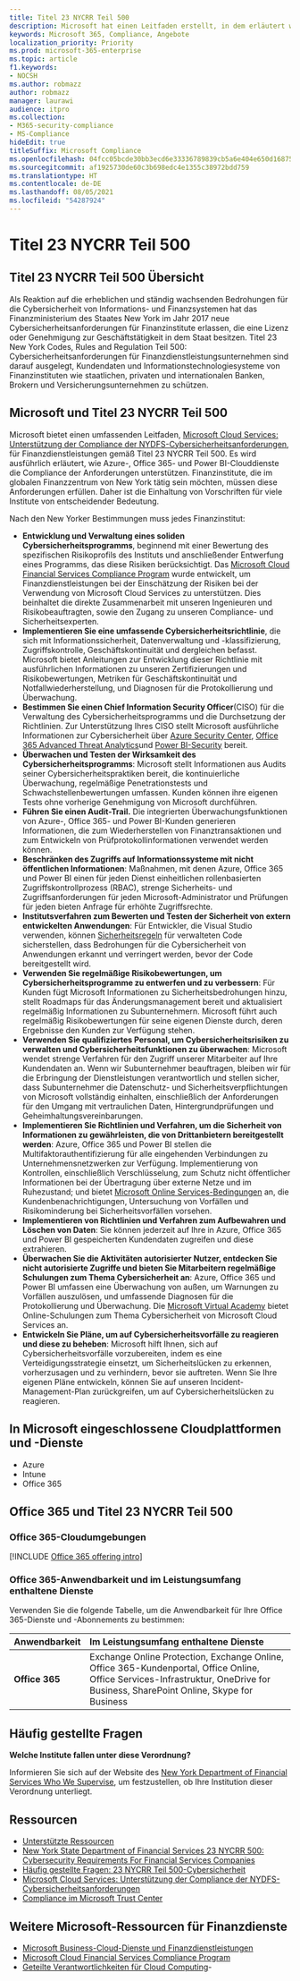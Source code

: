 ```yaml
---
title: Titel 23 NYCRR Teil 500
description: Microsoft hat einen Leitfaden erstellt, in dem erläutert wird, wie Azure, Office 365 und Power BI Finanzinstituten helfen können, die Anforderungen von 23 NYCRR 500 zu erfüllen.
keywords: Microsoft 365, Compliance, Angebote
localization_priority: Priority
ms.prod: microsoft-365-enterprise
ms.topic: article
f1.keywords:
- NOCSH
ms.author: robmazz
author: robmazz
manager: laurawi
audience: itpro
ms.collection:
- M365-security-compliance
- MS-Compliance
hideEdit: true
titleSuffix: Microsoft Compliance
ms.openlocfilehash: 04fcc05bcde30bb3ecd6e33336789839cb5a6e404e650d16875692cea38bb7b5
ms.sourcegitcommit: af1925730de60c3b698edc4e1355c38972bdd759
ms.translationtype: HT
ms.contentlocale: de-DE
ms.lasthandoff: 08/05/2021
ms.locfileid: "54287924"
---
```

# <a name="title-23-nycrr-part-500"></a>Titel 23 NYCRR Teil 500

## <a name="title-23-nycrr-part-500-overview"></a>Titel 23 NYCRR Teil 500 Übersicht

Als Reaktion auf die erheblichen und ständig wachsenden Bedrohungen für die Cybersicherheit von Informations- und Finanzsystemen hat das Finanzministerium des Staates New York im Jahr 2017 neue Cybersicherheitsanforderungen für Finanzinstitute erlassen, die eine Lizenz oder Genehmigung zur Geschäftstätigkeit in dem Staat besitzen. Titel 23 New York Codes, Rules and Regulation Teil 500: Cybersicherheitsanforderungen für Finanzdienstleistungsunternehmen sind darauf ausgelegt, Kundendaten und Informationstechnologiesysteme von Finanzinstituten wie staatlichen, privaten und internationalen Banken, Brokern und Versicherungsunternehmen zu schützen.

## <a name="microsoft-and-title-23-nycrr-part-500"></a>Microsoft und Titel 23 NYCRR Teil 500

Microsoft bietet einen umfassenden Leitfaden, [Microsoft Cloud Services: Unterstützung der Compliance der NYDFS-Cybersicherheitsanforderungen](https://servicetrust.microsoft.com/ViewPage/TrustDocuments?command=Download&downloadType=Document&downloadId=f7e56dc6-4e52-4e9a-af06-aa41d5851d36&docTab=6d000410-c9e9-11e7-9a91-892aae8839ad_Compliance_Guides), für Finanzdienstleistungen gemäß Titel 23 NYCRR Teil 500. Es wird ausführlich erläutert, wie Azure-, Office 365- und Power BI-Clouddienste die Compliance der Anforderungen unterstützen. Finanzinstitute, die im globalen Finanzzentrum von New York tätig sein möchten, müssen diese Anforderungen erfüllen. Daher ist die Einhaltung von Vorschriften für viele Institute von entscheidender Bedeutung.

Nach den New Yorker Bestimmungen muss jedes Finanzinstitut:

- **Entwicklung und Verwaltung eines soliden Cybersicherheitsprogramms**, beginnend mit einer Bewertung des spezifischen Risikoprofils des Instituts und anschließender Entwerfung eines Programms, das diese Risiken berücksichtigt. Das [Microsoft Cloud Financial Services Compliance Program](https://www.microsoft.com/download/confirmation.aspx?id=55332) wurde entwickelt, um Finanzdienstleistungen bei der Einschätzung der Risiken bei der Verwendung von Microsoft Cloud Services zu unterstützen. Dies beinhaltet die direkte Zusammenarbeit mit unseren Ingenieuren und Risikobeauftragten, sowie den Zugang zu unseren Compliance- und Sicherheitsexperten.
- **Implementieren Sie eine umfassende Cybersicherheitsrichtlinie**, die sich mit Informationssicherheit, Datenverwaltung und -klassifizierung, Zugriffskontrolle, Geschäftskontinuität und dergleichen befasst. Microsoft bietet Anleitungen zur Entwicklung dieser Richtlinie mit ausführlichen Informationen zu unseren Zertifizierungen und Risikobewertungen, Metriken für Geschäftskontinuität und Notfallwiederherstellung, und Diagnosen für die Protokollierung und Überwachung.
- **Bestimmen Sie einen Chief Information Security Officer**(CISO) für die Verwaltung des Cybersicherheitsprogramms und die Durchsetzung der Richtlinien. Zur Unterstützung Ihres CISO stellt Microsoft ausführliche Informationen zur Cybersicherheit über [Azure Security Center](https://azure.microsoft.com/services/security-center/?v=17.23h), [Office 365 Advanced Threat Analytics](/advanced-threat-analytics/)und [Power BI-Security](https://go.microsoft.com/fwlink/?LinkId=829185) bereit.
- **Überwachen und Testen der Wirksamkeit des Cybersicherheitsprogramms**: Microsoft stellt Informationen aus Audits seiner Cybersicherheitspraktiken bereit, die kontinuierliche Überwachung, regelmäßige Penetrationstests und Schwachstellenbewertungen umfassen. Kunden können ihre eigenen Tests ohne vorherige Genehmigung von Microsoft durchführen.
- **Führen Sie einen Audit-Trail.** Die integrierten Überwachungsfunktionen von Azure-, Office 365- und Power BI-Kunden generieren Informationen, die zum Wiederherstellen von Finanztransaktionen und zum Entwickeln von Prüfprotokollinformationen verwendet werden können.
- **Beschränken des Zugriffs auf Informationssysteme mit nicht öffentlichen Informationen**: Maßnahmen, mit denen Azure, Office 365 und Power BI einen für jeden Dienst einheitlichen rollenbasierten Zugriffskontrollprozess (RBAC), strenge Sicherheits- und Zugriffsanforderungen für jeden Microsoft-Administrator und Prüfungen für jeden bieten Anfrage für erhöhte Zugriffsrechte.
- **Institutsverfahren zum Bewerten und Testen der Sicherheit von extern entwickelten Anwendungen**: Für Entwickler, die Visual Studio verwenden, können [Sicherheitsregeln](/visualstudio/code-quality/security-rules-rule-set-for-managed-code) für verwalteten Code sicherstellen, dass Bedrohungen für die Cybersicherheit von Anwendungen erkannt und verringert werden, bevor der Code bereitgestellt wird.
- **Verwenden Sie regelmäßige Risikobewertungen, um Cybersicherheitsprogramme zu entwerfen und zu verbessern**: Für Kunden fügt Microsoft Informationen zu Sicherheitsbedrohungen hinzu, stellt Roadmaps für das Änderungsmanagement bereit und aktualisiert regelmäßig Informationen zu Subunternehmern. Microsoft führt auch regelmäßig Risikobewertungen für seine eigenen Dienste durch, deren Ergebnisse den Kunden zur Verfügung stehen.
- **Verwenden Sie qualifiziertes Personal, um Cybersicherheitsrisiken zu verwalten und Cybersicherheitsfunktionen zu überwachen**: Microsoft wendet strenge Verfahren für den Zugriff unserer Mitarbeiter auf Ihre Kundendaten an. Wenn wir Subunternehmer beauftragen, bleiben wir für die Erbringung der Dienstleistungen verantwortlich und stellen sicher, dass Subunternehmer die Datenschutz- und Sicherheitsverpflichtungen von Microsoft vollständig einhalten, einschließlich der Anforderungen für den Umgang mit vertraulichen Daten, Hintergrundprüfungen und Geheimhaltungsvereinbarungen.
- **Implementieren Sie Richtlinien und Verfahren, um die Sicherheit von Informationen zu gewährleisten, die von Drittanbietern bereitgestellt werden**: Azure, Office 365 und Power BI stellen die Multifaktorauthentifizierung für alle eingehenden Verbindungen zu Unternehmensnetzwerken zur Verfügung. Implementierung von Kontrollen, einschließlich Verschlüsselung, zum Schutz nicht öffentlicher Informationen bei der Übertragung über externe Netze und im Ruhezustand; und bietet [Microsoft Online Services-Bedingungen](https://aka.ms/Online-Services-Terms) an, die Kundenbenachrichtigungen, Untersuchung von Vorfällen und Risikominderung bei Sicherheitsvorfällen vorsehen.
- **Implementieren von Richtlinien und Verfahren zum Aufbewahren und Löschen von Daten**: Sie können jederzeit auf Ihre in Azure, Office 365 und Power BI gespeicherten Kundendaten zugreifen und diese extrahieren.
- **Überwachen Sie die Aktivitäten autorisierter Nutzer, entdecken Sie nicht autorisierte Zugriffe und bieten Sie Mitarbeitern regelmäßige Schulungen zum Thema Cybersicherheit an**: Azure, Office 365 und Power BI umfassen eine Überwachung von außen, um Warnungen zu Vorfällen auszulösen, und umfassende Diagnosen für die Protokollierung und Überwachung. Die [Microsoft Virtual Academy](https://mva.microsoft.com/) bietet Online-Schulungen zum Thema Cybersicherheit von Microsoft Cloud Services an.
- **Entwickeln Sie Pläne, um auf Cybersicherheitsvorfälle zu reagieren und diese zu beheben**: Microsoft hilft Ihnen, sich auf Cybersicherheitsvorfälle vorzubereiten, indem es eine Verteidigungsstrategie einsetzt, um Sicherheitslücken zu erkennen, vorherzusagen und zu verhindern, bevor sie auftreten. Wenn Sie Ihre eigenen Pläne entwickeln, können Sie auf unseren Incident-Management-Plan zurückgreifen, um auf Cybersicherheitslücken zu reagieren.

## <a name="microsoft-in-scope-cloud-platforms--services"></a>In Microsoft eingeschlossene Cloudplattformen und -Dienste

- Azure
- Intune
- Office 365

## <a name="office-365-and-title-23-nycrr-part-500"></a>Office 365 und Titel 23 NYCRR Teil 500

### <a name="office-365-cloud-environments"></a>Office 365-Cloudumgebungen

[!INCLUDE [Office 365 offering intro](../includes/o365-offering-introduction.md)]

### <a name="office-365-applicability-and-in-scope-services"></a>Office 365-Anwendbarkeit und im Leistungsumfang enthaltene Dienste

Verwenden Sie die folgende Tabelle, um die Anwendbarkeit für Ihre Office 365-Dienste und -Abonnements zu bestimmen:

| **Anwendbarkeit** | **Im Leistungsumfang enthaltene Dienste** |
|:------------------|:----------------------|
| **Office 365** | Exchange Online Protection, Exchange Online, Office 365-Kundenportal, Office Online, Office Services-Infrastruktur, OneDrive for Business, SharePoint Online, Skype for Business |

## <a name="frequently-asked-questions"></a>Häufig gestellte Fragen

**Welche Institute fallen unter diese Verordnung?**

Informieren Sie sich auf der Website des [New York Department of Financial Services Who We Supervise](https://go.microsoft.com/fwlink/p/?linkid=2099374), um festzustellen, ob Ihre Institution dieser Verordnung unterliegt.

## <a name="resources"></a>Ressourcen

- [Unterstützte Ressourcen](https://www.microsoft.com/trustcenter/compliance/NYCRR)
- [New York State Department of Financial Services 23 NYCRR 500: Cybersecurity Requirements For Financial Services Companies](https://go.microsoft.com/fwlink/p/?linkid=2098976)
- [Häufig gestellte Fragen: 23 NYCRR Teil 500-Cybersicherheit](https://go.microsoft.com/fwlink/p/?linkid=2098977)
- [Microsoft Cloud Services: Unterstützung der Compliance der NYDFS-Cybersicherheitsanforderungen](https://servicetrust.microsoft.com/ViewPage/TrustDocuments?command=Download&downloadType=Document&downloadId=f7e56dc6-4e52-4e9a-af06-aa41d5851d36&docTab=6d000410-c9e9-11e7-9a91-892aae8839ad_Compliance_Guides)
- [Compliance im Microsoft Trust Center](https://www.microsoft.com/trust-center/compliance/compliance-overview)

## <a name="other-microsoft-resources-for-financial-services"></a>Weitere Microsoft-Ressourcen für Finanzdienste

- [Microsoft Business-Cloud-Dienste und Finanzdienstleistungen](https://www.microsoft.com/trustcenter/cloudservices/financialservices)
- [Microsoft Cloud Financial Services Compliance Program](https://www.microsoft.com/download/confirmation.aspx?id=55332)
- [Geteilte Verantwortlichkeiten für Cloud Computing](https://aka.ms/sharedresponsibility)- 
